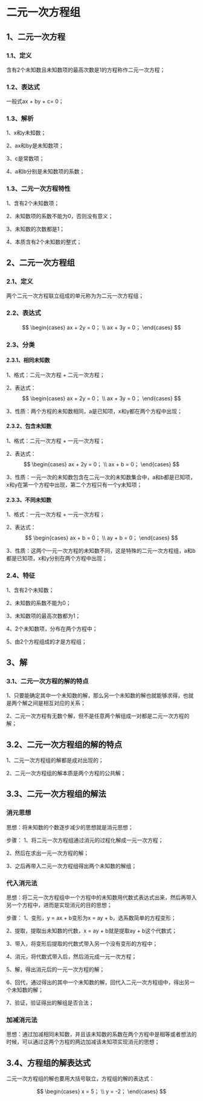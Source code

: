 # 二元一次方程组

## 1、二元一次方程
### 1.1、定义
含有2个未知数且未知数项的最高次数是1的方程称作二元一次方程；

### 1.2、表达式
一般式ax + by + c= 0；

### 1.3、解析
1、x和y未知数；

2、ax和by是未知数项；

3、c是常数项；

4、a和b分别是未知数项的系数；

### 1.3、二元一次方程特性
1、含有2个未知数项；

2、未知数项的系数不能为0，否则没有意义；

3、未知数的次数都是1；

4、本质含有2个未知数的整式；

## 2、二元一次方程组
### 2.1、定义
两个二元一次方程联立组成的单元称为为二元一次方程组；

### 2.2、表达式

$$
\begin{cases}
ax + 2y = 0；
\\
ax + 3y = 0；
\end{cases}
$$

### 2.3、分类
#### 2.3.1、相同未知数
1、格式：二元一次方程 + 二元一次方程；

2、表达式：
$$
\begin{cases}
ax + 2y = 0；
\\
ax + 3y = 0；
\end{cases}
$$

3、性质：两个方程的未知数相同，a是已知项，x和y都在两个方程中出现；

#### 2.3.2、包含未知数
1、格式：二元一次方程 + 一元一次方程；

2、表达式：
$$
\begin{cases}
ax + 2y = 0；
\\
ax + b = 0；
\end{cases}
$$

3、性质：一元一次的未知数包含在二元一次的未知数集合中，a和b都是已知项，x和y在第一个方程中出现，第二个方程只有一个y未知项；

#### 2.3.3、不同未知数
1、格式：一元一次方程 + 一元一次方程；

2、表达式：
$$
\begin{cases}
ax + b = 0；
\\
ay + b = 0；
\end{cases}
$$

3、性质：这两个一元一次方程的未知数不同，这是特殊的二元一次方程组，a和b都是已知项，x和y分别在两个方程中出现；

### 2.4、特征
1、含有2个未知数；

2、未知数的系数不能为0；

3、未知数项的最高次数都为1；

4、2个未知数项，分布在两个方程中；

5、由2个方程组成的才是方程组；


## 3、解

### 3.1、二元一次方程的解的特点
1、只要能确定其中一个未知数的解，那么另一个未知数的解也就能够求得，也就是两个解之间是相互对应的关系；

2、二元一次方程有无数个解，但不是任意两个解组成一对都是二元一次方程的解；

## 3.2、二元一次方程组的解的特点
1、二元一次方程组的解都是成对出现的；

2、二元一次方程组的解本质是两个方程的公共解；

## 3.3、二元一次方程组的解法
### 消元思想
思想：将未知数的个数逐步减少的思想就是消元思想；

步骤：
1、将二元一次方程组通过消元的过程化解成一元一次方程；

2、然后在求出一元一次方程的解；

3、之后再带入二元一次方程组得出两个未知数的解组；

### 代入消元法
思想：将二元一次方程组中一个方程中的未知数用代数式表达式出来，然后再带入另一个方程中，进而是实现消元的目的思想；

步骤：
1、变形，y = ax + b变形为x = ay + b，选系数简单的方程变形；

2、提取，提取出未知数的代数，x = ay + b就是提取ay + b这个代数式；

3、带入，将变形后提取的代数式带入另一个没有变形的方程中；

4、消元，将代数式带入后，然后消元成一元一次方程；

5、解，得出消元后的一元一次方程的解；

6、回代，通过得出的其中一个未知数的解，回代入二元一次方程组中，得出另一个未知数的解；

7、验证，验证得出的解组是否合法；

### 加减消元法
思想：通过加减相同未知数，并且该未知数的系数在两个方程中是相等或者想法的时候，可以通过这两个方程的两边加减该未知项实现消元的思想；

## 3.4、方程组的解表达式
二元一次方程组的解也要用大括号联立，方程组的解的表达式：

$$
\begin{cases}
x = 5；
\\
y = -2；
\end{cases}
$$
